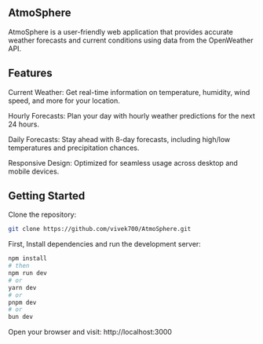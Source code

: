 ## AtmoSphere

AtmoSphere is a user-friendly web application that provides accurate weather forecasts and current conditions using data from the OpenWeather API.

## Features

Current Weather: Get real-time information on temperature, humidity, wind speed, and more for your location.

Hourly Forecasts: Plan your day with hourly weather predictions for the next 24 hours.

Daily Forecasts: Stay ahead with 8-day forecasts, including high/low temperatures and precipitation chances.

Responsive Design: Optimized for seamless usage across desktop and mobile devices.

## Getting Started

Clone the repository:

```bash
git clone https://github.com/vivek700/AtmoSphere.git
```

First, Install dependencies and run the development server:

```bash
npm install
# then
npm run dev
# or
yarn dev
# or
pnpm dev
# or
bun dev
```

Open your browser and visit: http://localhost:3000
